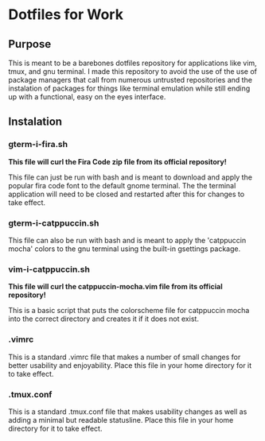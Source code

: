 # Dotfiles for Work

## Purpose

This is meant to be a barebones dotfiles repository for applications like vim, tmux, and gnu terminal.
I made this repository to avoid the use of the use of package managers that call from numerous untrusted repositories and 
the instalation of packages for things like terminal emulation while still ending up with a functional, easy on the eyes
interface.

## Instalation

### gterm-i-fira.sh

**This file will curl the Fira Code zip file from its official repository!**

This file can just be run with bash and is meant to download and apply the popular fira code font to the default gnome terminal.
The the terminal application will need to be closed and restarted after this for changes to take effect.

### gterm-i-catppuccin.sh

This file can also be run with bash and is meant to apply the 'catppuccin mocha' colors to the gnu terminal using the
built-in gsettings package.

### vim-i-catppuccin.sh

**This file will curl the catppuccin-mocha.vim file from its official repository!**

This is a basic script that puts the colorscheme file for catppuccin mocha into the correct directory and creates it if it does not exist.

### .vimrc

This is a standard .vimrc file that makes a number of small changes for better usability and enjoyability.
Place this file in your home directory for it to take effect.

### .tmux.conf

This is a standard .tmux.conf file that makes usability changes as well as adding a minimal but readable statusline.
Place this file in your home directory for it to take effect.

